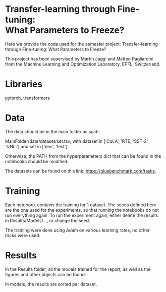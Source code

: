 # Transfer-learning through Fine-tuning:<br/> What Parameters to Freeze?

Here we provide the code used for the semester project: Transfer-learning through Fine-tuning: What Parameters to Freeze?

This project has been supervised by Martin Jaggi and Matteo Pagliardini from the Machine Learning and Optimization Laboratory, EPFL, Switzerland.

Libraries
=========

pytorch, transformers

Data
====

The data should be in the main folder as such:

MainFolder/data/dataset/set.tsv, with dataset in ['CoLA', 'RTE, 'SST-2', 'QNLI'] and set in ['dev', 'test'].
          
Otherwise, the PATH from the hyperparameters dict that can be found in the notebooks should be modified.

The datasets can be found on this link: https://gluebenchmark.com/tasks.

Training
========

Each notebook contains the training for 1 dataset. The seeds defined here are the one used for the experiments, so that running the notebooks do not run everything again.
To run the experiment again, either delete the results in Results/Models/..., or change the seed.

The training were done using Adam on various learning rates, no other tricks were used.

Results
=======

In the Results folder, all the models trained for the report, as well as the figures and other objects can be found.

In models, the results are sorted per dataset.
